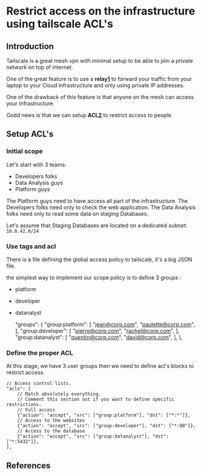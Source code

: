 # Restrict access on the infrastructure using tailscale ACL's

## Introduction

Tailscale is a great mesh vpn with minimal setup to be able to join a private
network on top of internet.

One of the great feature is to use a **relay[1]** to forward your traffic from
your laptop to your Cloud infrastructure and only using private IP
addresses.

One of the drawback of this feature is that anyone on the mesh can access your
infrastructure.

Godd news is that we can setup **ACL[2]** to restrict access to people.

## Setup ACL's
### Initial scope

Let's start with 3 teams: 
- Developers folks
- Data Analysis guys
- Platform guys

The Platform guys need to have access all part of the infrastructure.
The Developers folks need only to check the web application.
The Data Analysis folks need only to read some data on staging Databases.

Let's assume that Staging Databases are located on a dedicated subnet:
`10.0.42.0/24`

### Use tags and acl

There is a file defining the global access policy to tailscale, it's a big JSON
file.

the simplest way to implement our scope policy is to define 3 groups : 

- platform
- developer
- datanalyst

	"groups": {
			"group:platform": [
				"jean@corp.com",
				"paulette@corp.com",
			],
			"group:developer": [
				"pierre@corp.com",
				"rachel@corp.com",
			],
			"group:datanalyst": [
				"quentin@corp.com",
				"david@corp.com",
			],
		},

### Define the proper ACL

At this stage, we have 3 user groups then we need to define acl's blocks to
restrict access.

	// Access control lists.
	"acls": [
		// Match absolutely everything.
		// Comment this section out if you want to define specific restrictions.
		// Full access
		{"action": "accept", "src": ["group:platform"], "dst": ["*:*"]},
		// Access to the websites
		{"action": "accept", "src": ["group:developer"], "dst": ["*:80"]},
		// Access to the database 
		{"action": "accept", "src": ["group:datanalyst"], "dst": ["*:5432"]},
	],

## References

[1]: <https://tailscale.com/kb/1021/install-aws/>

[2]: <https://tailscale.com/kb/1068/acl-tags/>
